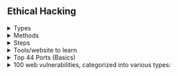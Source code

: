 ## Ethical Hacking

<details>
<summary>Types</summary>
<br>

> ### **`Types`** :
[What Are The Five Steps Of Ethical Hacking? - DEV Community](https://dev.to/sudip_sg/what-are-the-five-steps-of-ethical-hacking-4hfe)
1) Social engineering : exploit human psychology, rather than technical security gaps to gain access to data and applications. They trick legitimate users into submitting their passwords or installing malicious software that grants them access to network machines and services.

2) Web application hacking : 
     Vulnerabilities that manipulate the application :
     - [Cross-Site Scripting](https://crashtest-security.com/cross-site-scripting-xss/)
     - [Cross-Site Request Forgery](https://crashtest-security.com/cross-site-request-forgery-csrf/)
     - [Insecure configuration](https://crashtest-security.com/disable-ssl-insecure-algorithm/)
     - [Injection attacks](https://crashtest-security.com/what-are-the-different-types-of-injection-attacks/)

3) Hacking wireless networks 

4) System hacking (hacking personal computer and servers)

 [Crashtest Security](https://crashtest-security.com/) offers a comprehensive suite of testing tools that help you identify threats within your application.

</details>

<details>
<summary>Methods</summary>
<br>

> ### **`Methods`** :
Reference ==> [Ethical hacking techniques - DEV Community](https://dev.to/snyk/ethical-hacking-techniques-3anh)
1) predictive analytics models is one of the main uses of AI and ML in cybersecurity. These models look for trends and abnormalities that can point to a potential security problem by analyzing data from a range of sources, including network traffic, user behaviour, and system logs.
2) Internet of Things testing's objective is to identify any security flaws in IoT hardware, communication protocols, and the networks they use by network mapping, device identification, firmware analysis, penetration testing, and vulnerability scanning.
3) Social engineering attacks, such as phishing and pretexting
4) Red teaming involves simulating a real-world attack scenario to identify potential vulnerabilities and test an organization's incident response capabilities.
5) Bug bounty programs allow organizations to incentivize ethical hackers to identify potential vulnerabilities in their systems and report them in exchange for a reward.

</details>

<details>
<summary>Steps</summary>
<br>

> ### **`Steps`** :
1) Reconnaissance : hacker documents the organization’s request, finds valuable configuration and login information of the system, and probes the networks.
    Informations such as :
    - Naming conventions
    - Services on the network
    - Servers handling workloads in the network
    - IP Addresses
    - Names and Login credentials of users connected to the network
    - Physical location of target machine
    
2) Penetration testing : 
    - Network Mapping : This involves discovering the network topology, including host information, servers, routers, and firewalls within the host network. Once mapped, white hat hackers can visualize and strategize the next steps of the ethical hacking process.
    - Port Scanning : Ethical hackers use automated tools to identify any open ports on the network. This makes it an efficient mechanism to enumerate the services and live systems in a network, and how to establish a connection with these components.
    - Vulnerability Scanning : The use of automated tools to detect weaknesses that can be exploited to orchestrate attacks.
       Tools for scanning : 
       - SNMP Sweepers
       - Ping sweeps
       - Network mappers
       - Vulnerability scanners
       
3) Gaining Access : Attempting to send a malicious payload to the application through the network, an adjacent subnetwork, or physically using a connected computer.
    Tools to simulate attempted unauthorized access,
    - Buffer overflows
    - Phishing  
    - [Injection attacks](https://crashtest-security.com/what-are-the-different-types-of-injection-attacks/)
    - [XML External Entity processing](https://crashtest-security.com/xxe-processing/)
    - Using components with known vulnerabilities.
    
    If the attacks are successful, the hacker has control of the whole or part of the system and may simulate further attacks such as data [breaches](https://crashtest-security.com/prevent-breach-attacks/) and Distributed Denial of Service (DDoS).
    
4) Maintaining Access :  involves processes used to ensure the hacker can access the application for future use. A white-hat hacker continuously exploits the system for further vulnerabilities and [escalates privileges](https://crashtest-security.com/privilege-escalation-guide/) to understand how much control attackers can gain once they get past security clearance. Some attackers may also try to hide their identity by removing any evidence of an attack and installing a backdoor for future access.
    
5) Clearing Tracks : To avoid any evidence that leads back to their malicious activity, hackers perform tasks that erase all traces of their actions.
    This includes : 
    - Uninstalling scripts/applications used to carry out attacks
    - Modifying registry values
    - Clearing logs
    - Deleting folders created during the attack
    For those hackers looking to maintain undetected access, they tend to hide their identity using techniques such as :
    - Tunneling
    - Stenography

</details>
<details>
<summary>Tools/website to learn</summary>
<br>

- Shodan is a search engine for internet-connected devices, providing information about their vulnerabilities. Features include device search, banner parsing, and an API for developers.
- [TryHackMe (for learning) ](https://tryhackme.com/)
- [HACKSPLAINING (for learning) ](https://www.hacksplaining.com/)
- Nmap (Network Scanner) Tool 
- Burp Suite (Bug Bounty) Tool 
- Wpscan (WordPress Scanner) Tool 
- Sqlmap (Database Scanning & Exploiting) Tool 
- Metasploit (Exploit generator & Development) Tool 
- Aircrack-Ng (Wi-Fi Hacking) Tool 
- Ghidra (Reverse Engineering) Tool 
- John The Ripper (Password Cracker) Tool 
- Wireshark (Packet Capture) Tool 
- Hashcat (Hash Decrypter)


</details>

<details>
<summary>Top 44 Ports (Basics)</summary>
<br>

🕵‍♀

Top 44 Ports (Basics)
1. FTP - Port 21
2. SSH - Port 22
3. Telnet - Port 23
4. SMTP | Port 25 and Submission Port 587
5. DNS - Port 53
6. Finger - Port 79
7. HTTP - Port 80
8. Kerberos - Port 88
9. POP3 - Port 110
10. RPCInfo - Port 111
11. Ident - Port 113
12. SNMP - Port 161
13. Check Point FireWall-1 Topology - Port 264
14. LDAP - Port 389
15. SMB - Port 445
16. Rexec - Port 512
17. Rlogin - Port 513
18. RSH - port 514
19. AFP - Apple Filing Protocol - Port 548
20. Microsoft Windows RPC Services | Port 135 and Microsoft RPC Services over HTTP | Port 593
21. HTTPS - Port 443 and 8443
22. RTSP - Port 554 and 8554
23. Rsync - Port 873
24. Java RMI - Port 1099
25. MS-SQL | Port 1433
26. Oracle - Port 1521
27. NFS - Port 2049
28. ISCSI - Port 3260
29. SAP Router | Port 3299
30. MySQL | Port 3306
31. Postgresql - Port 5432
3️2. HPDataProtector RCE - Port 5555
3️3. VNC - Port 5900
3️4. CouchDB - Port 5984
3️5. Redis - Port 6379
3️6. AJP Apache JServ Protocol - Port 8009
3️7. PJL - Port 9100
3️8. Apache Cassandra - Port 9160
3️9. Network Data Management Protocol (ndmp) - Port 10000
4️0. Memcache - Port 11211
4️1. MongoDB - Port 27017 and Port 27018
4️2. EthernetIP-TCP-UDP - Port 44818
4️3. UDP BACNet - Port 47808


</details>
<details>
<summary>100 web vulnerabilities, categorized into various types:</summary>
<br>

Injection Vulnerabilities:
1. SQL Injection (SQLi)
2. Cross-Site Scripting (XSS)
3. Cross-Site Request Forgery (CSRF)
4. Remote Code Execution (RCE)
5. Command Injection
6. XML Injection
7. LDAP Injection
8. XPath Injection
9. HTML Injection
10. Server-Side Includes (SSI) Injection
11. OS Command Injection
12. Blind SQL Injection
13. Server-Side Template Injection (SSTI)
Broken Authentication and Session Management:
14. Session Fixation
15. Brute Force Attack
16. Session Hijacking
17. Password Cracking
18. Weak Password Storage
19. Insecure Authentication
20. Cookie Theft
21. Credential Reuse
Sensitive Data Exposure:
22. Inadequate Encryption
23. Insecure Direct Object References (IDOR)
24. Data Leakage
25. Unencrypted Data Storage
26. Missing Security Headers
27. Insecure File Handling
Security Misconfiguration:
28. Default Passwords
29. Directory Listing
30. Unprotected API Endpoints
31. Open Ports and Services
32. Improper Access Controls
33. Information Disclosure
34. Unpatched Software
35. Misconfigured CORS
36. HTTP Security Headers Misconfiguration
XML-Related Vulnerabilities:
37. XML External Entity (XXE) Injection
38. XML Entity Expansion (XEE)
39. XML Bomb
Broken Access Control:
40. Inadequate Authorization
41. Privilege Escalation
42. Insecure Direct Object References
43. Forceful Browsing
44. Missing Function-Level Access Control
Insecure Deserialization:
45. Remote Code Execution via Deserialization
46. Data Tampering
47. Object Injection
API Security Issues:
48. Insecure API Endpoints
49. API Key Exposure
50. Lack of Rate Limiting
51. Inadequate Input Validation
Insecure Communication:
52. Man-in-the-Middle (MITM) Attack
53. Insufficient Transport Layer Security
54. Insecure SSL/TLS Configuration
55. Insecure Communication Protocols
Client-Side Vulnerabilities:
56. DOM-based XSS
57. Insecure Cross-Origin Communication
58. Browser Cache Poisoning
59. Clickjacking
60. HTML5 Security Issues
Denial of Service (DoS):
61. Distributed Denial of Service (DDoS)
62. Application Layer DoS
63. Resource Exhaustion
64. Slowloris Attack
65. XML Denial of Service
Other Web Vulnerabilities:
66. Server-Side Request Forgery (SSRF)

What is SSRF? 
Server-side request forgery (also known as SSRF) is a web security vulnerability that allows an attacker to induce the server-side application to make HTTP requests to an arbitrary domain of the attacker's choosing. 
In a typical SSRF attack, the attacker might cause the server to make a connection to internal-only services within the organization's infrastructure. In other cases, they may be able to force the server to connect to arbitrary external systems, potentially leaking sensitive data such as authorization credentials.

67. HTTP Parameter Pollution (HPP)
68. Insecure Redirects and Forwards
69. File Inclusion Vulnerabilities
70. Security Header Bypass
71. Clickjacking
72. Inadequate Session Timeout
73. Insufficient Logging and Monitoring
74. Business Logic Vulnerabilities
75. API Abuse
Mobile Web Vulnerabilities:
76. Insecure Data Storage on Mobile Devices
77. Insecure Data Transmission on Mobile Devices
78. Insecure Mobile API Endpoints
79. Mobile App Reverse Engineering
IoT Web Vulnerabilities:
80. Insecure IoT Device Management
81. Weak Authentication on IoT Devices
82. IoT Device Vulnerabilities
Web of Things (WoT) Vulnerabilities:
83. Unauthorized Access to Smart Homes
84. IoT Data Privacy Issues
Authentication Bypass:
85. Insecure "Remember Me" Functionality
86. CAPTCHA Bypass
Server-Side Request Forgery (SSRF):
87. Blind SSRF
88. Time-Based Blind SSRF
Content Spoofing:
89. MIME Sniffing
90. X-Content-Type-Options Bypass
91. Content Security Policy (CSP) Bypass
Business Logic Flaws:
92. Inconsistent Validation
93. Race Conditions
94. Order Processing Vulnerabilities
95. Price Manipulation
96. Account Enumeration
97. User-Based Flaws
Zero-Day Vulnerabilities:
98. Unknown Vulnerabilities
99. Unpatched Vulnerabilities
100. Day-Zero Exploits


</details>

